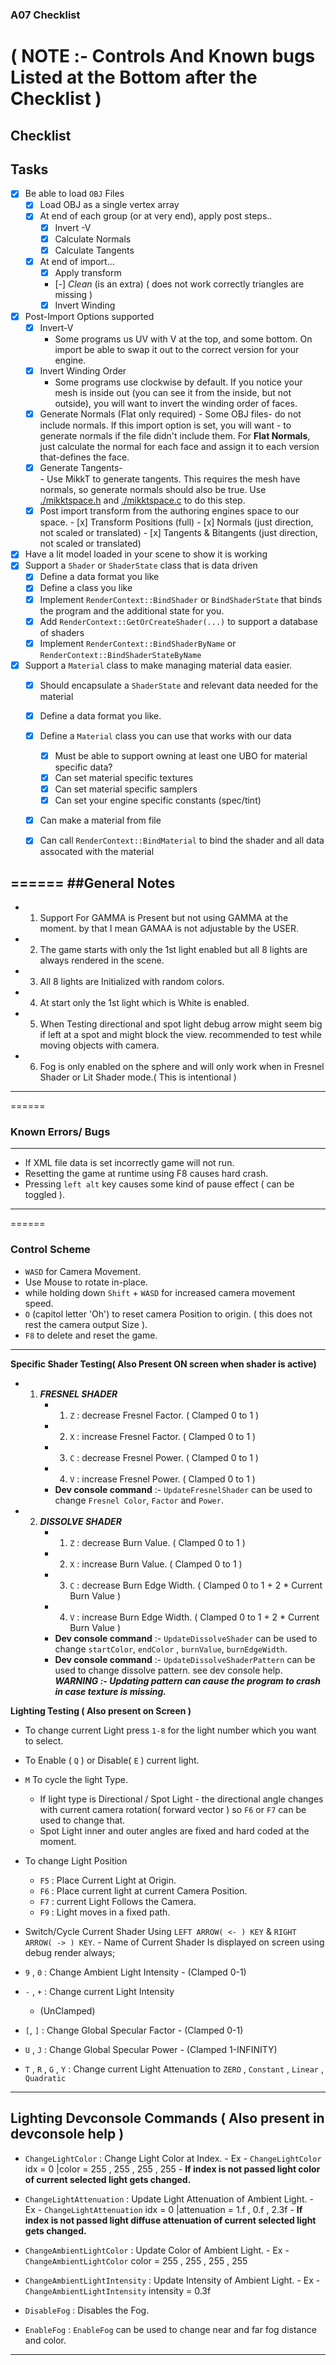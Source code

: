 

### A07 Checklist
**( NOTE :- Controls And Known bugs Listed at the Bottom after the Checklist )**
======

## Checklist

## Tasks
- [x] Be able to load `OBJ` Files
    - [x] Load OBJ as a single   vertex array
    - [x] At end of each group (or at very end), apply post steps..
      - [x] Invert -V
      - [x] Calculate Normals
      - [x] Calculate Tangents
  - [x] At end of import...
      -  [x] Apply transform
      -  [-] *Clean* (is an extra) ( does not work correctly triangles are missing )
      -  [x] Invert Winding
- [x] Post-Import Options supported
    - [x] Invert-V
        - Some programs us UV with V at the top, and some bottom.  On import
          be able to swap it out to the correct version for your engine.
    - [x] Invert Winding Order
        - Some programs use clockwise by default.  If you notice your mesh is
          inside out (you can see it from the inside, but not outside), you will
          want to invert the winding order of faces.
  - [x] Generate Normals (Flat only required)
        - Some OBJ files-  do not include normals.  If this import option is set,
          you will want - to generate normals if the file didn't include them.
          For **Flat Normals**, just calculate the normal for each face and assign it to
          each version that-defines the face.
  - [x] Generate Tangents-        
        - Use MikkT to generate tangents.  This requires the mesh have normals, so generate
          normals should also be true.
          Use [./mikktspace.h](./mikktspace.h) and [./mikktspace.c](./mikktspace.c) to
          do this step.  
  - [x] Post import transform from the authoring engines space to our space.
        - [x] Transform Positions (full)
        - [x] Normals (just direction, not scaled or translated)
        - [x] Tangents & Bitangents (just direction, not scaled or translated)
- [x] Have a lit model loaded in your scene to show it is working
- [x] Support a `Shader` or `ShaderState` class that is data driven
  - [x] Define a data format you like
  - [x] Define a class you like
  - [x] Implement `RenderContext::BindShader` or `BindShaderState` that
        binds the program and the additional state for you.
  - [x] Add `RenderContext::GetOrCreateShader(...)` to support a database of shaders
  - [x] Implement `RenderContext::BindShaderByName` or `RenderContext::BindShaderStateByName`
- [x] Support a `Material` class to make managing material data easier.
  - [x] Should encapsulate a `ShaderState` and relevant data needed for the material
  - [x] Define a data format you like.
  - [x] Define a `Material` class you can use that works with our data
      - [x] Must be able to support owning at least one UBO for material specific data?
      - [x] Can set material specific textures
      - [x] Can set material specific samplers
      - [x] Can set your engine specific constants (spec/tint)
  - [x] Can make a material from file
  - [x] Can call `RenderContext::BindMaterial` to bind the shader and all data assocated with the material


======
##General Notes
------

- 1. Support For GAMMA is Present but not using GAMMA at the moment. by that I mean GAMAA is not adjustable by the USER.
- 2. The game starts with only the 1st light enabled but all 8 lights are always rendered in the scene.
- 3. All 8 lights are Initialized with random colors.
- 4. At start only the 1st light which is White is enabled.
- 5. When Testing directional and spot light debug arrow might seem big if left at a spot and might block the view. recommended to test while moving objects with camera.
- 6. Fog is only enabled on the sphere and will only work when in Fresnel Shader or Lit Shader mode.( This is intentional )

------

======

### Known Errors/ Bugs
------

- If XML file data is set incorrectly game will not run.
- Resetting the game at runtime using F8 causes hard crash.
- Pressing `left alt` key causes some kind of pause effect ( can be toggled ).
------

======

### Control Scheme

- `WASD` for Camera Movement.
- Use Mouse to rotate in-place.
- while holding down `Shift` + `WASD` for increased camera movement speed.
- `O` (capitol letter 'Oh') to reset camera Position to origin. ( this does not rest the camera output Size ).
- `F8` to delete and reset the game.

------

**Specific Shader Testing( Also Present ON screen when shader is active)**

- 1. *__FRESNEL SHADER__*
      - 1. `Z` : decrease Fresnel Factor. ( Clamped 0 to 1 )
      - 2. `X` : increase Fresnel Factor. ( Clamped 0 to 1 )
      - 3. `C` : decrease Fresnel Power. ( Clamped 0 to 1 )
      - 4. `V` : increase Fresnel Power. ( Clamped 0 to 1 )
      - __Dev console command__ :- `UpdateFresnelShader` can be used to change `Fresnel Color`, `Factor` and `Power`.

- 2. *__DISSOLVE SHADER__*
      - 1. `Z` : decrease Burn Value. ( Clamped 0 to 1 )
      - 2. `X` : increase Burn Value. ( Clamped 0 to 1 )
      - 3. `C` : decrease Burn Edge Width. ( Clamped 0 to 1 + 2 * Current Burn Value )
      - 4. `V` : increase Burn Edge Width. ( Clamped 0 to 1 + 2 * Current Burn Value )
      - __Dev console command__ :- `UpdateDissolveShader` can be used to change `startColor`, `endColor` , `burnValue`, `burnEdgeWidth`.
      - __Dev console command__ :- `UpdateDissolveShaderPattern` can be used to change dissolve pattern. see dev console help.
      *__WARNING :- Updating pattern can cause the program to crash in case texture is missing.__*

**Lighting Testing ( Also present on Screen )**

- To change current Light press `1-8` for the light number which you want to select.
- To Enable ( `Q` ) or Disable( `E` ) current light.
- `M` To cycle the light Type.
    - If light type is Directional / Spot Light - the directional angle changes with current camera rotation( forward vector ) so `F6` or `F7` can be used to change that.
    - Spot Light inner and outer angles are fixed and hard coded at the moment.

- To change Light Position
    - `F5` : Place Current Light at Origin.
    - `F6` : Place current light at current Camera Position.
    - `F7` : current Light Follows the Camera.
    - `F9` : Light moves in a fixed path.

- Switch/Cycle Current Shader Using `LEFT ARROW( <- ) KEY` & `RIGHT ARROW( -> ) KEY`.
      - Name of Current Shader Is displayed on screen using debug render always;
- `9` , `0`  : Change Ambient Light Intensity
      - (Clamped 0-1)
-  `-` , `+` : Change current Light Intensity
      - (UnClamped)
- `[`, `]`   : Change Global Specular Factor
      - (Clamped 0-1)
- `U` , `J`  : Change Global Specular Power
      - (Clamped 1-INFINITY)
- `T` , `R` , `G` , `Y` : Change current Light Attenuation to `ZERO` , `Constant` , `Linear` , `Quadratic`
------

**Lighting Devconsole Commands ( Also present in devconsole help )**
------

- `ChangeLightColor`            : Change Light Color at Index.
              - Ex - `ChangeLightColor` idx = 0 |color = 255 , 255 , 255 , 255
              - __If index is not passed light color of current selected light gets changed.__

- `ChangeLightAttenuation`      : Update Light Attenuation of Ambient Light.
              - Ex - `ChangeLightAttenuation` idx = 0 |attenuation = 1.f , 0.f , 2.3f
              - __If index is not passed light diffuse attenuation of current selected light gets changed.__

- `ChangeAmbientLightColor`     : Update Color of Ambient Light.
              - Ex - `ChangeAmbientLightColor`  color = 255 , 255 , 255 , 255

- `ChangeAmbientLightIntensity` : Update Intensity of Ambient Light.
              - Ex -  `ChangeAmbientLightIntensity` intensity = 0.3f

- `DisableFog` : Disables the Fog.
- `EnableFog`  : `EnableFog` can be used to change near and far fog distance and color.
------
